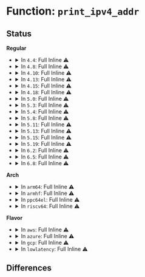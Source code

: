 # Function: <code>print_ipv4_addr</code>

## Status
<b>Regular</b>
<ul>
<li>
<details>
<summary>In <code>4.4</code>: Full Inline ⚠️</summary>

**Collision:** Unique Static

**Inline:** Full

**Transformation:** False

**Instances:**

```
In security/lsm_audit.c (ffffffff813668e9)
Location: security/lsm_audit.c:197
Inline: True
Inline callers:
  - security/lsm_audit.c:common_lsm_audit
  - security/lsm_audit.c:common_lsm_audit
  - security/lsm_audit.c:common_lsm_audit
  - security/lsm_audit.c:common_lsm_audit
```
</details>
</li>
<li>
<details>
<summary>In <code>4.8</code>: Full Inline ⚠️</summary>

**Collision:** Unique Static

**Inline:** Full

**Transformation:** False

**Instances:**

```
In security/lsm_audit.c (ffffffff8139ca26)
Location: security/lsm_audit.c:197
Inline: True
Inline callers:
  - security/lsm_audit.c:common_lsm_audit
  - security/lsm_audit.c:common_lsm_audit
  - security/lsm_audit.c:common_lsm_audit
  - security/lsm_audit.c:common_lsm_audit
```
</details>
</li>
<li>
<details>
<summary>In <code>4.10</code>: Full Inline ⚠️</summary>

**Collision:** Unique Static

**Inline:** Full

**Transformation:** False

**Instances:**

```
In security/lsm_audit.c (ffffffff813b360d)
Location: security/lsm_audit.c:197
Inline: True
Inline callers:
  - security/lsm_audit.c:common_lsm_audit
  - security/lsm_audit.c:common_lsm_audit
  - security/lsm_audit.c:common_lsm_audit
  - security/lsm_audit.c:common_lsm_audit
```
</details>
</li>
<li>
<details>
<summary>In <code>4.13</code>: Full Inline ⚠️</summary>

**Collision:** Unique Static

**Inline:** Full

**Transformation:** False

**Instances:**

```
In security/lsm_audit.c (ffffffff813ca040)
Location: security/lsm_audit.c:197
Inline: True
Inline callers:
  - security/lsm_audit.c:common_lsm_audit
  - security/lsm_audit.c:common_lsm_audit
  - security/lsm_audit.c:common_lsm_audit
  - security/lsm_audit.c:common_lsm_audit
```
</details>
</li>
<li>
<details>
<summary>In <code>4.15</code>: Full Inline ⚠️</summary>

**Collision:** Unique Static

**Inline:** Full

**Transformation:** False

**Instances:**

```
In security/lsm_audit.c (ffffffff813f04da)
Location: security/lsm_audit.c:197
Inline: True
Inline callers:
  - security/lsm_audit.c:common_lsm_audit
  - security/lsm_audit.c:common_lsm_audit
  - security/lsm_audit.c:common_lsm_audit
  - security/lsm_audit.c:common_lsm_audit
```
</details>
</li>
<li>
<details>
<summary>In <code>4.18</code>: Full Inline ⚠️</summary>

**Collision:** Unique Static

**Inline:** Full

**Transformation:** False

**Instances:**

```
In security/lsm_audit.c (ffffffff81421019)
Location: security/lsm_audit.c:197
Inline: True
Inline callers:
  - security/lsm_audit.c:dump_common_audit_data
  - security/lsm_audit.c:dump_common_audit_data
  - security/lsm_audit.c:dump_common_audit_data
  - security/lsm_audit.c:dump_common_audit_data
```
</details>
</li>
<li>
<details>
<summary>In <code>5.0</code>: Full Inline ⚠️</summary>

**Collision:** Unique Static

**Inline:** Full

**Transformation:** False

**Instances:**

```
In security/lsm_audit.c (ffffffff8143d666)
Location: security/lsm_audit.c:197
Inline: True
Inline callers:
  - security/lsm_audit.c:dump_common_audit_data
  - security/lsm_audit.c:dump_common_audit_data
  - security/lsm_audit.c:dump_common_audit_data
  - security/lsm_audit.c:dump_common_audit_data
  - security/lsm_audit.c:dump_common_audit_data
  - security/lsm_audit.c:dump_common_audit_data
  - security/lsm_audit.c:dump_common_audit_data
  - security/lsm_audit.c:dump_common_audit_data
  - security/lsm_audit.c:dump_common_audit_data
  - security/lsm_audit.c:dump_common_audit_data
  - security/lsm_audit.c:dump_common_audit_data
```
</details>
</li>
<li>
<details>
<summary>In <code>5.3</code>: Full Inline ⚠️</summary>

**Collision:** Unique Static

**Inline:** Full

**Transformation:** False

**Instances:**

```
In security/lsm_audit.c (ffffffff8146b228)
Location: security/lsm_audit.c:194
Inline: True
Inline callers:
  - security/lsm_audit.c:dump_common_audit_data
  - security/lsm_audit.c:dump_common_audit_data
  - security/lsm_audit.c:dump_common_audit_data
  - security/lsm_audit.c:dump_common_audit_data
  - security/lsm_audit.c:dump_common_audit_data
  - security/lsm_audit.c:dump_common_audit_data
  - security/lsm_audit.c:dump_common_audit_data
```
</details>
</li>
<li>
<details>
<summary>In <code>5.4</code>: Full Inline ⚠️</summary>

**Collision:** Unique Static

**Inline:** Full

**Transformation:** False

**Instances:**

```
In security/lsm_audit.c (ffffffff81485008)
Location: security/lsm_audit.c:194
Inline: True
Inline callers:
  - security/lsm_audit.c:dump_common_audit_data
  - security/lsm_audit.c:dump_common_audit_data
  - security/lsm_audit.c:dump_common_audit_data
  - security/lsm_audit.c:dump_common_audit_data
  - security/lsm_audit.c:dump_common_audit_data
  - security/lsm_audit.c:dump_common_audit_data
  - security/lsm_audit.c:dump_common_audit_data
```
</details>
</li>
<li>
<details>
<summary>In <code>5.8</code>: Full Inline ⚠️</summary>

**Collision:** Unique Static

**Inline:** Full

**Transformation:** False

**Instances:**

```
In security/lsm_audit.c (ffffffff814db1a1)
Location: security/lsm_audit.c:195
Inline: True
Inline callers:
  - security/lsm_audit.c:dump_common_audit_data
  - security/lsm_audit.c:dump_common_audit_data
  - security/lsm_audit.c:dump_common_audit_data
  - security/lsm_audit.c:dump_common_audit_data
  - security/lsm_audit.c:dump_common_audit_data
  - security/lsm_audit.c:dump_common_audit_data
  - security/lsm_audit.c:dump_common_audit_data
  - security/lsm_audit.c:dump_common_audit_data
  - security/lsm_audit.c:dump_common_audit_data
  - security/lsm_audit.c:dump_common_audit_data
  - security/lsm_audit.c:dump_common_audit_data
```
</details>
</li>
<li>
<details>
<summary>In <code>5.11</code>: Full Inline ⚠️</summary>

**Collision:** Unique Static

**Inline:** Full

**Transformation:** False

**Instances:**

```
In security/lsm_audit.c (ffffffff814f8635)
Location: security/lsm_audit.c:195
Inline: True
Inline callers:
  - security/lsm_audit.c:dump_common_audit_data
  - security/lsm_audit.c:dump_common_audit_data
  - security/lsm_audit.c:dump_common_audit_data
  - security/lsm_audit.c:dump_common_audit_data
  - security/lsm_audit.c:dump_common_audit_data
  - security/lsm_audit.c:dump_common_audit_data
  - security/lsm_audit.c:dump_common_audit_data
  - security/lsm_audit.c:dump_common_audit_data
  - security/lsm_audit.c:dump_common_audit_data
  - security/lsm_audit.c:dump_common_audit_data
  - security/lsm_audit.c:dump_common_audit_data
```
</details>
</li>
<li>
<details>
<summary>In <code>5.13</code>: Full Inline ⚠️</summary>

**Collision:** Unique Static

**Inline:** Full

**Transformation:** False

**Instances:**

```
In security/lsm_audit.c (ffffffff814ff3a3)
Location: security/lsm_audit.c:195
Inline: True
Inline callers:
  - security/lsm_audit.c:dump_common_audit_data
  - security/lsm_audit.c:dump_common_audit_data
  - security/lsm_audit.c:dump_common_audit_data
  - security/lsm_audit.c:dump_common_audit_data
  - security/lsm_audit.c:dump_common_audit_data
  - security/lsm_audit.c:dump_common_audit_data
  - security/lsm_audit.c:dump_common_audit_data
  - security/lsm_audit.c:dump_common_audit_data
  - security/lsm_audit.c:dump_common_audit_data
  - security/lsm_audit.c:dump_common_audit_data
  - security/lsm_audit.c:dump_common_audit_data
```
</details>
</li>
<li>
<details>
<summary>In <code>5.15</code>: Full Inline ⚠️</summary>

**Collision:** Unique Static

**Inline:** Full

**Transformation:** False

**Instances:**

```
In security/lsm_audit.c (ffffffff8155a400)
Location: security/lsm_audit.c:194
Inline: True
Inline callers:
  - security/lsm_audit.c:dump_common_audit_data
  - security/lsm_audit.c:dump_common_audit_data
  - security/lsm_audit.c:dump_common_audit_data
  - security/lsm_audit.c:dump_common_audit_data
  - security/lsm_audit.c:dump_common_audit_data
  - security/lsm_audit.c:dump_common_audit_data
  - security/lsm_audit.c:dump_common_audit_data
  - security/lsm_audit.c:dump_common_audit_data
  - security/lsm_audit.c:dump_common_audit_data
  - security/lsm_audit.c:dump_common_audit_data
  - security/lsm_audit.c:dump_common_audit_data
```
</details>
</li>
<li>
<details>
<summary>In <code>5.19</code>: Full Inline ⚠️</summary>

**Collision:** Unique Static

**Inline:** Full

**Transformation:** False

**Instances:**

```
In security/lsm_audit.c (ffffffff815f514d)
Location: security/lsm_audit.c:194
Inline: True
Inline callers:
  - security/lsm_audit.c:dump_common_audit_data
  - security/lsm_audit.c:dump_common_audit_data
  - security/lsm_audit.c:dump_common_audit_data
  - security/lsm_audit.c:dump_common_audit_data
  - security/lsm_audit.c:dump_common_audit_data
  - security/lsm_audit.c:dump_common_audit_data
  - security/lsm_audit.c:dump_common_audit_data
  - security/lsm_audit.c:dump_common_audit_data
  - security/lsm_audit.c:dump_common_audit_data
  - security/lsm_audit.c:dump_common_audit_data
  - security/lsm_audit.c:dump_common_audit_data
```
</details>
</li>
<li>
<details>
<summary>In <code>6.2</code>: Full Inline ⚠️</summary>

**Collision:** Unique Static

**Inline:** Full

**Transformation:** False

**Instances:**

```
In security/lsm_audit.c (ffffffff816a5c1d)
Location: security/lsm_audit.c:182
Inline: True
Inline callers:
  - security/lsm_audit.c:dump_common_audit_data
  - security/lsm_audit.c:dump_common_audit_data
  - security/lsm_audit.c:dump_common_audit_data
  - security/lsm_audit.c:dump_common_audit_data
  - security/lsm_audit.c:dump_common_audit_data
  - security/lsm_audit.c:dump_common_audit_data
  - security/lsm_audit.c:dump_common_audit_data
  - security/lsm_audit.c:dump_common_audit_data
  - security/lsm_audit.c:dump_common_audit_data
  - security/lsm_audit.c:dump_common_audit_data
  - security/lsm_audit.c:dump_common_audit_data
```
</details>
</li>
<li>
<details>
<summary>In <code>6.5</code>: Full Inline ⚠️</summary>

**Collision:** Unique Static

**Inline:** Full

**Transformation:** False

**Instances:**

```
In security/lsm_audit.c (ffffffff816de603)
Location: security/lsm_audit.c:182
Inline: True
Inline callers:
  - security/lsm_audit.c:dump_common_audit_data
  - security/lsm_audit.c:dump_common_audit_data
  - security/lsm_audit.c:dump_common_audit_data
  - security/lsm_audit.c:dump_common_audit_data
  - security/lsm_audit.c:dump_common_audit_data
  - security/lsm_audit.c:dump_common_audit_data
  - security/lsm_audit.c:dump_common_audit_data
  - security/lsm_audit.c:dump_common_audit_data
  - security/lsm_audit.c:dump_common_audit_data
  - security/lsm_audit.c:dump_common_audit_data
  - security/lsm_audit.c:dump_common_audit_data
```
</details>
</li>
<li>
<details>
<summary>In <code>6.8</code>: Full Inline ⚠️</summary>

**Collision:** Unique Static

**Inline:** Full

**Transformation:** False

**Instances:**

```
In security/lsm_audit.c (ffffffff8171b1c7)
Location: security/lsm_audit.c:182
Inline: True
Inline callers:
  - security/lsm_audit.c:dump_common_audit_data
  - security/lsm_audit.c:dump_common_audit_data
  - security/lsm_audit.c:dump_common_audit_data
  - security/lsm_audit.c:dump_common_audit_data
  - security/lsm_audit.c:dump_common_audit_data
  - security/lsm_audit.c:dump_common_audit_data
  - security/lsm_audit.c:dump_common_audit_data
  - security/lsm_audit.c:dump_common_audit_data
  - security/lsm_audit.c:dump_common_audit_data
  - security/lsm_audit.c:dump_common_audit_data
  - security/lsm_audit.c:dump_common_audit_data
```
</details>
</li>
</ul>
<b>Arch</b>
<ul>
<li>
<details>
<summary>In <code>arm64</code>: Full Inline ⚠️</summary>

**Collision:** Unique Static

**Inline:** Full

**Transformation:** False

**Instances:**

```
In security/lsm_audit.c (ffff800010577594)
Location: security/lsm_audit.c:194
Inline: True
Inline callers:
  - security/lsm_audit.c:dump_common_audit_data
  - security/lsm_audit.c:dump_common_audit_data
  - security/lsm_audit.c:dump_common_audit_data
  - security/lsm_audit.c:dump_common_audit_data
  - security/lsm_audit.c:dump_common_audit_data
  - security/lsm_audit.c:dump_common_audit_data
  - security/lsm_audit.c:dump_common_audit_data
  - security/lsm_audit.c:dump_common_audit_data
  - security/lsm_audit.c:dump_common_audit_data
  - security/lsm_audit.c:dump_common_audit_data
  - security/lsm_audit.c:dump_common_audit_data
```
</details>
</li>
<li>
<details>
<summary>In <code>armhf</code>: Full Inline ⚠️</summary>

**Collision:** Unique Static

**Inline:** Full

**Transformation:** False

**Instances:**

```
In security/lsm_audit.c (c072a2e0)
Location: security/lsm_audit.c:194
Inline: True
Inline callers:
  - security/lsm_audit.c:dump_common_audit_data
  - security/lsm_audit.c:dump_common_audit_data
  - security/lsm_audit.c:dump_common_audit_data
  - security/lsm_audit.c:dump_common_audit_data
  - security/lsm_audit.c:dump_common_audit_data
  - security/lsm_audit.c:dump_common_audit_data
  - security/lsm_audit.c:dump_common_audit_data
  - security/lsm_audit.c:dump_common_audit_data
  - security/lsm_audit.c:dump_common_audit_data
  - security/lsm_audit.c:dump_common_audit_data
  - security/lsm_audit.c:dump_common_audit_data
```
</details>
</li>
<li>
<details>
<summary>In <code>ppc64el</code>: Full Inline ⚠️</summary>

**Collision:** Unique Static

**Inline:** Full

**Transformation:** False

**Instances:**

```
In security/lsm_audit.c (c0000000006e0b64)
Location: security/lsm_audit.c:194
Inline: True
Inline callers:
  - security/lsm_audit.c:dump_common_audit_data
  - security/lsm_audit.c:dump_common_audit_data
  - security/lsm_audit.c:dump_common_audit_data
  - security/lsm_audit.c:dump_common_audit_data
  - security/lsm_audit.c:dump_common_audit_data
  - security/lsm_audit.c:dump_common_audit_data
  - security/lsm_audit.c:dump_common_audit_data
```
</details>
</li>
<li>
<details>
<summary>In <code>riscv64</code>: Full Inline ⚠️</summary>

**Collision:** Unique Static

**Inline:** Full

**Transformation:** False

**Instances:**

```
In security/lsm_audit.c (ffffffe0003c9ad8)
Location: security/lsm_audit.c:194
Inline: True
Inline callers:
  - security/lsm_audit.c:dump_common_audit_data
  - security/lsm_audit.c:dump_common_audit_data
  - security/lsm_audit.c:dump_common_audit_data
  - security/lsm_audit.c:dump_common_audit_data
  - security/lsm_audit.c:dump_common_audit_data
  - security/lsm_audit.c:dump_common_audit_data
  - security/lsm_audit.c:dump_common_audit_data
  - security/lsm_audit.c:dump_common_audit_data
  - security/lsm_audit.c:dump_common_audit_data
  - security/lsm_audit.c:dump_common_audit_data
  - security/lsm_audit.c:dump_common_audit_data
```
</details>
</li>
</ul>
<b>Flavor</b>
<ul>
<li>
<details>
<summary>In <code>aws</code>: Full Inline ⚠️</summary>

**Collision:** Unique Static

**Inline:** Full

**Transformation:** False

**Instances:**

```
In security/lsm_audit.c (ffffffff8147d5e8)
Location: security/lsm_audit.c:194
Inline: True
Inline callers:
  - security/lsm_audit.c:dump_common_audit_data
  - security/lsm_audit.c:dump_common_audit_data
  - security/lsm_audit.c:dump_common_audit_data
  - security/lsm_audit.c:dump_common_audit_data
  - security/lsm_audit.c:dump_common_audit_data
  - security/lsm_audit.c:dump_common_audit_data
  - security/lsm_audit.c:dump_common_audit_data
```
</details>
</li>
<li>
<details>
<summary>In <code>azure</code>: Full Inline ⚠️</summary>

**Collision:** Unique Static

**Inline:** Full

**Transformation:** False

**Instances:**

```
In security/lsm_audit.c (ffffffff8146e008)
Location: security/lsm_audit.c:194
Inline: True
Inline callers:
  - security/lsm_audit.c:dump_common_audit_data
  - security/lsm_audit.c:dump_common_audit_data
  - security/lsm_audit.c:dump_common_audit_data
  - security/lsm_audit.c:dump_common_audit_data
  - security/lsm_audit.c:dump_common_audit_data
  - security/lsm_audit.c:dump_common_audit_data
  - security/lsm_audit.c:dump_common_audit_data
```
</details>
</li>
<li>
<details>
<summary>In <code>gcp</code>: Full Inline ⚠️</summary>

**Collision:** Unique Static

**Inline:** Full

**Transformation:** False

**Instances:**

```
In security/lsm_audit.c (ffffffff81479688)
Location: security/lsm_audit.c:194
Inline: True
Inline callers:
  - security/lsm_audit.c:dump_common_audit_data
  - security/lsm_audit.c:dump_common_audit_data
  - security/lsm_audit.c:dump_common_audit_data
  - security/lsm_audit.c:dump_common_audit_data
  - security/lsm_audit.c:dump_common_audit_data
  - security/lsm_audit.c:dump_common_audit_data
  - security/lsm_audit.c:dump_common_audit_data
```
</details>
</li>
<li>
<details>
<summary>In <code>lowlatency</code>: Full Inline ⚠️</summary>

**Collision:** Unique Static

**Inline:** Full

**Transformation:** False

**Instances:**

```
In security/lsm_audit.c (ffffffff81491138)
Location: security/lsm_audit.c:194
Inline: True
Inline callers:
  - security/lsm_audit.c:dump_common_audit_data
  - security/lsm_audit.c:dump_common_audit_data
  - security/lsm_audit.c:dump_common_audit_data
  - security/lsm_audit.c:dump_common_audit_data
  - security/lsm_audit.c:dump_common_audit_data
  - security/lsm_audit.c:dump_common_audit_data
  - security/lsm_audit.c:dump_common_audit_data
```
</details>
</li>
</ul>

## Differences
